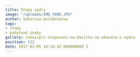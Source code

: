```yaml
---
title: Stopa vydry
image: "/uploads/IMG_7806.JPG"
author: katerina-polednikova
tags:
- stopy
- pobytové znaky
gallery: /news/pri-stopovani-na-dacicku-se-ukazala-i-vydra
position: 112
date: 2017-02-05 10:16:42.000000000 Z
---
```

